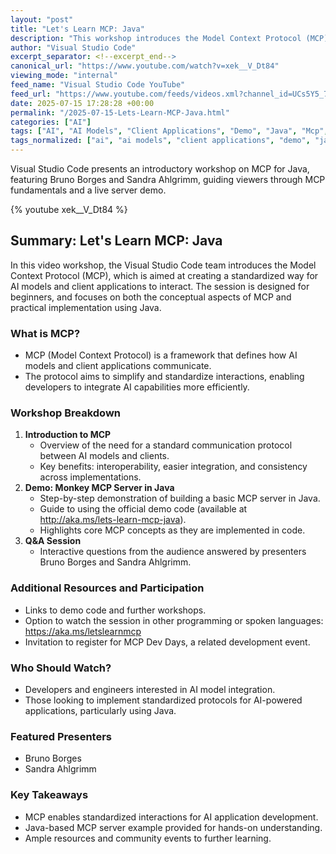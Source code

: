 ```yaml
---
layout: "post"
title: "Let's Learn MCP: Java"
description: "This workshop introduces the Model Context Protocol (MCP), a framework for standardizing AI model and client app interactions. Visual Studio Code team members demonstrate setting up an MCP server in Java and discuss core MCP concepts, providing resources and a demo code link for hands-on learning."
author: "Visual Studio Code"
excerpt_separator: <!--excerpt_end-->
canonical_url: "https://www.youtube.com/watch?v=xek__V_Dt84"
viewing_mode: "internal"
feed_name: "Visual Studio Code YouTube"
feed_url: "https://www.youtube.com/feeds/videos.xml?channel_id=UCs5Y5_7XK8HLDX0SLNwkd3w"
date: 2025-07-15 17:28:28 +00:00
permalink: "/2025-07-15-Lets-Learn-MCP-Java.html"
categories: ["AI"]
tags: ["AI", "AI Models", "Client Applications", "Demo", "Java", "Mcp", "Model Context Protocol", "Server Creation", "Standardization", "Videos", "Visual Studio Code", "Workshop"]
tags_normalized: ["ai", "ai models", "client applications", "demo", "java", "mcp", "model context protocol", "server creation", "standardization", "videos", "visual studio code", "workshop"]
---
```


Visual Studio Code presents an introductory workshop on MCP for Java, featuring Bruno Borges and Sandra Ahlgrimm, guiding viewers through MCP fundamentals and a live server demo.<!--excerpt_end-->

{% youtube xek__V_Dt84 %}

## Summary: Let's Learn MCP: Java

In this video workshop, the Visual Studio Code team introduces the Model Context Protocol (MCP), which is aimed at creating a standardized way for AI models and client applications to interact. The session is designed for beginners, and focuses on both the conceptual aspects of MCP and practical implementation using Java.

### What is MCP?

- MCP (Model Context Protocol) is a framework that defines how AI models and client applications communicate.
- The protocol aims to simplify and standardize interactions, enabling developers to integrate AI capabilities more efficiently.

### Workshop Breakdown

1. **Introduction to MCP**
    - Overview of the need for a standard communication protocol between AI models and clients.
    - Key benefits: interoperability, easier integration, and consistency across implementations.
2. **Demo: Monkey MCP Server in Java**
    - Step-by-step demonstration of building a basic MCP server in Java.
    - Guide to using the official demo code (available at http://aka.ms/lets-learn-mcp-java).
    - Highlights core MCP concepts as they are implemented in code.
3. **Q&A Session**
    - Interactive questions from the audience answered by presenters Bruno Borges and Sandra Ahlgrimm.

### Additional Resources and Participation

- Links to demo code and further workshops.
- Option to watch the session in other programming or spoken languages: https://aka.ms/letslearnmcp
- Invitation to register for MCP Dev Days, a related development event.

### Who Should Watch?

- Developers and engineers interested in AI model integration.
- Those looking to implement standardized protocols for AI-powered applications, particularly using Java.

### Featured Presenters

- Bruno Borges
- Sandra Ahlgrimm

### Key Takeaways

- MCP enables standardized interactions for AI application development.
- Java-based MCP server example provided for hands-on understanding.
- Ample resources and community events to further learning.
